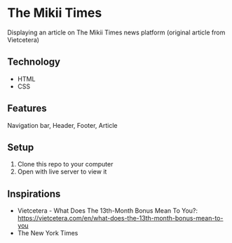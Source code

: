 # The Mikii Times
Displaying an article on The Mikii Times news platform (original article from Vietcetera)

## Technology
- HTML
- CSS

## Features
Navigation bar, Header, Footer, Article

## Setup
1. Clone this repo to your computer
2. Open with live server to view it

## Inspirations 
- Vietcetera - What Does The 13th-Month Bonus Mean To You?: https://vietcetera.com/en/what-does-the-13th-month-bonus-mean-to-you
- The New York Times
